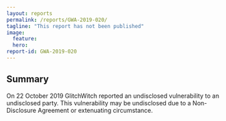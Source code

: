 ```yaml
---
layout: reports
permalink: /reports/GWA-2019-020/
tagline: "This report has not been published"
image:
  feature:
  hero:
report-id: GWA-2019-020
---
```


## Summary
On 22 October 2019 GlitchWitch reported an undisclosed vulnerability to an undisclosed party. This vulnerability may be undisclosed due to a Non-Disclosure Agreement or extenuating circumstance.
